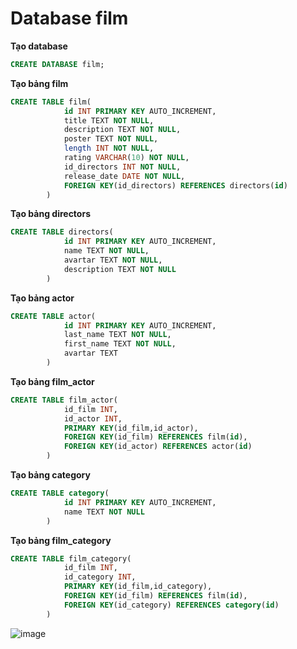 # Database film

**Tạo database**
```sql
CREATE DATABASE film;
```

**Tạo bảng film**
```sql
CREATE TABLE film(
            id INT PRIMARY KEY AUTO_INCREMENT,
            title TEXT NOT NULL,
            description TEXT NOT NULL,
            poster TEXT NOT NULL,
            length INT NOT NULL,
            rating VARCHAR(10) NOT NULL,
            id_directors INT NOT NULL,
            release_date DATE NOT NULL,
            FOREIGN KEY(id_directors) REFERENCES directors(id)
        )
```

**Tạo bảng directors**
```sql
CREATE TABLE directors(
            id INT PRIMARY KEY AUTO_INCREMENT,
            name TEXT NOT NULL,
            avartar TEXT NOT NULL,
            description TEXT NOT NULL
        )
```
**Tạo bảng actor**
```sql
CREATE TABLE actor(
            id INT PRIMARY KEY AUTO_INCREMENT,
            last_name TEXT NOT NULL,
            first_name TEXT NOT NULL,
            avartar TEXT
        )
```

**Tạo bảng film_actor**
```sql
CREATE TABLE film_actor(
            id_film INT,
            id_actor INT,
            PRIMARY KEY(id_film,id_actor),
            FOREIGN KEY(id_film) REFERENCES film(id),
            FOREIGN KEY(id_actor) REFERENCES actor(id)
        )
```

**Tạo bảng category**
```sql
CREATE TABLE category(
            id INT PRIMARY KEY AUTO_INCREMENT,
            name TEXT NOT NULL
        )
```

**Tạo bảng film_category**
```sql
CREATE TABLE film_category(
            id_film INT,
            id_category INT,
            PRIMARY KEY(id_film,id_category),
            FOREIGN KEY(id_film) REFERENCES film(id),
            FOREIGN KEY(id_category) REFERENCES category(id)
        )
```

![image](image/film.PNG)



